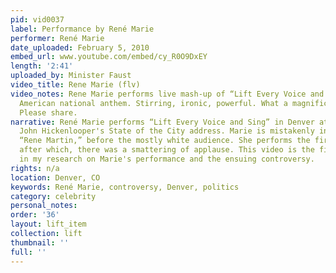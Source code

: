 ```yaml
---
pid: vid0037
label: Performance by René Marie
performer: René Marie
date_uploaded: February 5, 2010
embed_url: www.youtube.com/embed/cy_R0O9DxEY
length: '2:41'
uploaded_by: Minister Faust
video_title: Rene Marie (flv)
video_notes: Rene Marie performs live mash-up of “Lift Every Voice and Sing” with
  American national anthem. Stirring, ironic, powerful. What a magnificent performance.
  Please share.
narrative: René Marie performs “Lift Every Voice and Sing” in Denver at then-Mayor
  John Hickenlooper's State of the City address. Marie is mistakenly introduced as
  “Rene Martin,” before the mostly white audience. She performs the first verse only,
  after which, there was a smattering of applause. This video is the first I encountered
  in my research on Marie's performance and the ensuing controversy.
rights: n/a
location: Denver, CO
keywords: René Marie, controversy, Denver, politics
category: celebrity
personal_notes: 
order: '36'
layout: lift_item
collection: lift
thumbnail: ''
full: ''
---
```

